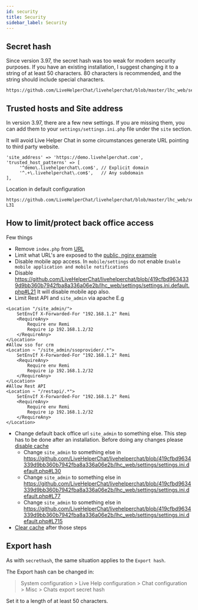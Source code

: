 ```yaml
---
id: security
title: Security
sidebar_label: Security
---
```


## Secret hash

Since version 3.97, the secret hash was too weak for modern security purposes. If you have an existing installation, I suggest changing it to a string of at least 50 characters. 80 characters is recommended, and the string should include special characters.

```
https://github.com/LiveHelperChat/livehelperchat/blob/master/lhc_web/settings/settings.ini.default.php#L12
```

## Trusted hosts and Site address

In version 3.97, there are a few new settings. If you are missing them, you can add them to your `settings/settings.ini.php` file under the `site` section.

It will avoid Live Helper Chat in some circumstances generate URL pointing to third party website.

```shell
'site_address' => 'https://demo.livehelperchat.com',
'trusted_host_patterns' => [
     '^demo\.livehelperchat\.com$', // Explicit domain
     '^.+\.livehelperchat\.com$',   // Any subdomain
],
```

Location in default configuration

```
https://github.com/LiveHelperChat/livehelperchat/blob/master/lhc_web/settings/settings.ini.default.php#L29-L31
```

## How to limit/protect back office access

Few things

* Remove `index.php` from [URL](development/remove-index-php.md)
* Limit what URL's are exposed to the [public, nginx example](nginx-configuration-tips.md)
* Disable mobile app access. In `mobile/settings` do not enable `Enable mobile application and mobile notifications`
* Disable https://github.com/LiveHelperChat/livehelperchat/blob/419cfbd9634339d9bb360b7942fba8a336a06e2b/lhc_web/settings/settings.ini.default.php#L21 It will disable mobile app also.
* Limit Rest API and `site_admin` via apache E.g

```apacheconf
<Location "/site_admin/">
    SetEnvIf X-Forwarded-For "192.168.1.2" Remi
    <RequireAny>
        Require env Remi
        Require ip 192.168.1.2/32
    </RequireAny>  
</Location>
#Allow sso for crm
<Location ~ "/site_admin/ssoprovider/.*">
    SetEnvIf X-Forwarded-For "192.168.1.2" Remi
    <RequireAny>
        Require env Remi
        Require ip 192.168.1.2/32
    </RequireAny>   
</Location>
#Allow Rest API
<Location ~ "/restapi/.*">
    SetEnvIf X-Forwarded-For "192.168.1.2" Remi
    <RequireAny>
        Require env Remi
        Require ip 192.168.1.2/32
    </RequireAny>  
</Location>
```
* Change default back office url `site_admin` to something else. This step has to be done after an installation. Before doing any changes please [disable cache](debug.md#disabling-cache)
  * Change `site_admin` to something else in https://github.com/LiveHelperChat/livehelperchat/blob/419cfbd9634339d9bb360b7942fba8a336a06e2b/lhc_web/settings/settings.ini.default.php#L30 
  * Change `site_admin` to something else in https://github.com/LiveHelperChat/livehelperchat/blob/419cfbd9634339d9bb360b7942fba8a336a06e2b/lhc_web/settings/settings.ini.default.php#L77
  * Change `site_admin` to something else in https://github.com/LiveHelperChat/livehelperchat/blob/419cfbd9634339d9bb360b7942fba8a336a06e2b/lhc_web/settings/settings.ini.default.php#L715
* [Clear cache](system/clearing-cache.md#clear-cache) after those steps

## Export hash

As with `secrethash`, the same situation applies to the `Export hash`.

The Export hash can be changed in:

> System configuration > Live Help configuration > Chat configuration > Misc > Chats export secret hash

Set it to a length of at least 50 characters.
